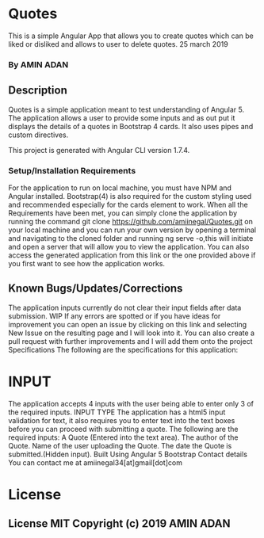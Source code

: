 # Quotes
This is a simple Angular App that allows you to create quotes which can be liked or disliked and allows to user to delete quotes. 25 march 2019
### By AMIN ADAN
## Description
Quotes is a simple application meant to test understanding of Angular 5. The application allows a user to provide some inputs and as out put it displays the details of a quotes in Bootstrap 4 cards. It also uses pipes and custom directives.

This project is generated with Angular CLI version 1.7.4.

### Setup/Installation Requirements
For the application to run on local machine, you must have NPM and Angular installed.
Bootstrap(4) is also required for the custom styling used and recommended especially for the cards element to work.
When all the Requirements have been met, you can simply clone the application by running the command git clone https://github.com/amiinegal/Quotes.git on your local machine and you can run your own version by opening a terminal and navigating to the cloned folder and running ng serve -o,this will initiate and open a server that will allow you to view the application. You can also access the generated application from this link or the one provided above if you first want to see how the application works.

## Known Bugs/Updates/Corrections
The application inputs currently do not clear their input fields after data submission. WIP
If any errors are spotted or if you have ideas for improvement you can open an issue by clicking on this link and selecting New Issue on the resulting page and I will look into it.
You can also create a pull request with further improvements and I will add them onto the project
Specifications
The following are the specifications for this application:

# INPUT
The application accepts 4 inputs with the user being able to enter only 3 of the required inputs.
INPUT TYPE
The application has a html5 input validation for text, it also requires you to enter text into the text boxes before you can proceed with submitting a quote.
The following are the required inputs:
A Quote (Entered into the text area).
The author of the Quote.
Name of the user uploading the Quote.
The date the Quote is submitted.(Hidden input).
Built Using
Angular 5
Bootstrap
Contact details
You can contact me at amiinegal34[at]gmail[dot]com

# License
## License MIT Copyright (c) 2019 AMIN ADAN